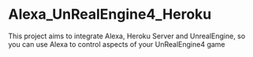# Alexa_UnRealEngine4_Heroku
This project aims to integrate Alexa, Heroku Server and UnrealEngine, so you can use Alexa to control aspects of your UnRealEngine4 game
